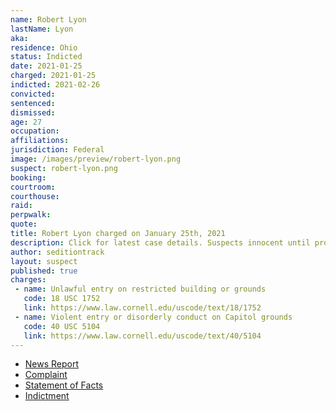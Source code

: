 ```yaml
---
name: Robert Lyon
lastName: Lyon
aka:
residence: Ohio
status: Indicted
date: 2021-01-25
charged: 2021-01-25
indicted: 2021-02-26
convicted: 
sentenced: 
dismissed: 
age: 27
occupation:
affiliations:
jurisdiction: Federal
image: /images/preview/robert-lyon.png
suspect: robert-lyon.png
booking:
courtroom:
courthouse:
raid:
perpwalk:
quote:
title: Robert Lyon charged on January 25th, 2021
description: Click for latest case details. Suspects innocent until proven guilty.
author: seditiontrack
layout: suspect
published: true
charges:
 - name: Unlawful entry on restricted building or grounds
   code: 18 USC 1752
   link: https://www.law.cornell.edu/uscode/text/18/1752
 - name: Violent entry or disorderly conduct on Capitol grounds
   code: 40 USC 5104
   link: https://www.law.cornell.edu/uscode/text/40/5104
---
```

- [News Report](https://www.wfmj.com/story/43232086/feds-accuse-3-ohio-men-of-illegally-entering-us-capitol)
- [Complaint](https://www.justice.gov/opa/page/file/1361301/download)
- [Statement of Facts](https://www.justice.gov/opa/page/file/1361301/download)
- [Indictment](https://www.justice.gov/usao-dc/case-multi-defendant/file/1371361/download)
